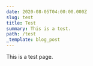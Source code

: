 ```yaml
---
date: 2020-08-05T04:00:00.000Z
slug: test
title: Test
summary: This is a test.
path: /test
_template: blog_post
---
```





This is a test page.

